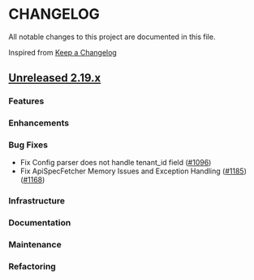 # CHANGELOG
All notable changes to this project are documented in this file.

Inspired from [Keep a Changelog](https://keepachangelog.com/en/1.1.0/)

## [Unreleased 2.19.x](https://github.com/opensearch-project/flow-framework/compare/2.18...2.x)
### Features
### Enhancements
### Bug Fixes
- Fix Config parser does not handle tenant_id field ([#1096](https://github.com/opensearch-project/flow-framework/pull/1096))
- Fix ApiSpecFetcher Memory Issues and Exception Handling ([#1185](https://github.com/opensearch-project/flow-framework/issues/1167))([#1168](https://github.com/opensearch-project/flow-framework/pull/1185))

### Infrastructure
### Documentation
### Maintenance
### Refactoring
